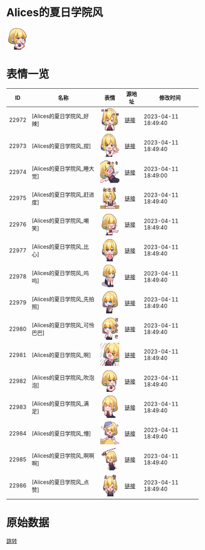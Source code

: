# Alices的夏日学院风

<img src="./cover.png" height="60" alt="cover" />

# 表情一览

|ID|名称|表情|源地址|修改时间|
|----|----|----|----|----|
|22972|[Alices的夏日学院风_好辣]|<img src="./pic/022972_%5BAlices的夏日学院风_好辣%5D.png" height="60" alt="好辣"/>|[链接](https://i0.hdslb.com/bfs/garb/544043e58a979ab49fae70a07109e5de9da9bb38.png)|2023-04-11 18:49:40|
|22973|[Alices的夏日学院风_捏]|<img src="./pic/022973_%5BAlices的夏日学院风_捏%5D.png" height="60" alt="捏"/>|[链接](https://i0.hdslb.com/bfs/garb/5363da017fa6cb7aa651ae5538286cb1ae1fc50a.png)|2023-04-11 18:49:40|
|22974|[Alices的夏日学院风_睡大觉]|<img src="./pic/022974_%5BAlices的夏日学院风_睡大觉%5D.png" height="60" alt="睡大觉"/>|[链接](https://i0.hdslb.com/bfs/garb/89ec40961f3e15487f130621f610abb1bece6aed.png)|2023-04-11 18:49:00|
|22975|[Alices的夏日学院风_赶进度]|<img src="./pic/022975_%5BAlices的夏日学院风_赶进度%5D.png" height="60" alt="赶进度"/>|[链接](https://i0.hdslb.com/bfs/garb/61becbe6719ca2791e800c24d4592fda57ffe583.png)|2023-04-11 18:49:40|
|22976|[Alices的夏日学院风_嘲笑]|<img src="./pic/022976_%5BAlices的夏日学院风_嘲笑%5D.png" height="60" alt="嘲笑"/>|[链接](https://i0.hdslb.com/bfs/garb/e0cefb4a13f88aad9ab448e3b407f37ae0c0e541.png)|2023-04-11 18:49:40|
|22977|[Alices的夏日学院风_比心]|<img src="./pic/022977_%5BAlices的夏日学院风_比心%5D.png" height="60" alt="比心"/>|[链接](https://i0.hdslb.com/bfs/garb/25b57e60de4aa25ea095079d75b476a93ff67946.png)|2023-04-11 18:49:40|
|22978|[Alices的夏日学院风_呜呜]|<img src="./pic/022978_%5BAlices的夏日学院风_呜呜%5D.png" height="60" alt="呜呜"/>|[链接](https://i0.hdslb.com/bfs/garb/6553f627aaf621543f3890319f6ee2356f4fb253.png)|2023-04-11 18:49:40|
|22979|[Alices的夏日学院风_先拍照]|<img src="./pic/022979_%5BAlices的夏日学院风_先拍照%5D.png" height="60" alt="先拍照"/>|[链接](https://i0.hdslb.com/bfs/garb/0db0e68079977fdaa102554a69dacca66a449331.png)|2023-04-11 18:49:40|
|22980|[Alices的夏日学院风_可怜巴巴]|<img src="./pic/022980_%5BAlices的夏日学院风_可怜巴巴%5D.png" height="60" alt="可怜巴巴"/>|[链接](https://i0.hdslb.com/bfs/garb/273938a99f67aafce0b46615d9000e53e67d9ad9.png)|2023-04-11 18:49:40|
|22981|[Alices的夏日学院风_啊]|<img src="./pic/022981_%5BAlices的夏日学院风_啊%5D.png" height="60" alt="啊"/>|[链接](https://i0.hdslb.com/bfs/garb/5c7929e42868f74bb85f9850cd127bda93f619ed.png)|2023-04-11 18:49:40|
|22982|[Alices的夏日学院风_吹泡泡]|<img src="./pic/022982_%5BAlices的夏日学院风_吹泡泡%5D.png" height="60" alt="吹泡泡"/>|[链接](https://i0.hdslb.com/bfs/garb/4201145fc91312a65bdb9e35bc362c5702c6c1dc.png)|2023-04-11 18:49:40|
|22983|[Alices的夏日学院风_满足]|<img src="./pic/022983_%5BAlices的夏日学院风_满足%5D.png" height="60" alt="满足"/>|[链接](https://i0.hdslb.com/bfs/garb/6875a76970c76e30a67fe1b228eebc588ad5b195.png)|2023-04-11 18:49:40|
|22984|[Alices的夏日学院风_懵]|<img src="./pic/022984_%5BAlices的夏日学院风_懵%5D.png" height="60" alt="懵"/>|[链接](https://i0.hdslb.com/bfs/garb/d0cd9a36f2e2e1af03b90cd74dbc830b9f235a42.png)|2023-04-11 18:49:40|
|22985|[Alices的夏日学院风_啊啊啊]|<img src="./pic/022985_%5BAlices的夏日学院风_啊啊啊%5D.png" height="60" alt="啊啊啊"/>|[链接](https://i0.hdslb.com/bfs/garb/9bb48a54941ac808a494d2d2b814f8c342646f7c.png)|2023-04-11 18:49:40|
|22986|[Alices的夏日学院风_点赞]|<img src="./pic/022986_%5BAlices的夏日学院风_点赞%5D.png" height="60" alt="点赞"/>|[链接](https://i0.hdslb.com/bfs/garb/5feb541e977122db841e9bd3236fa66ce70df11e.png)|2023-04-11 18:49:40|

# 原始数据

[跳转](./raw.json)

